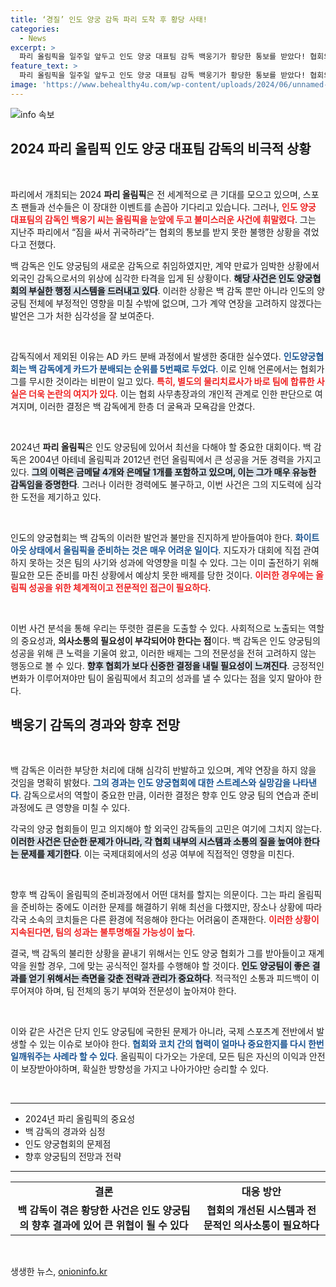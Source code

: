 ```yaml
---
title: ‘경질’ 인도 양궁 감독 파리 도착 후 황당 사태!
categories:
  - News
excerpt: >
  파리 올림픽을 일주일 앞두고 인도 양궁 대표팀 감독 백웅기가 황당한 통보를 받았다! 협회의 경솔한 결정으로 코치 자리에서 제외된 그는 불만을 표하며 계약 연장을 거부할 의사를 밝혔다. 자세한 내용이 궁금하다면 클릭하세요!
feature_text: >
  파리 올림픽을 일주일 앞두고 인도 양궁 대표팀 감독 백웅기가 황당한 통보를 받았다! 협회의 경솔한 결정으로 코치 자리에서 제외된 그는 불만을 표하며 계약 연장을 거부할 의사를 밝혔다. 자세한 내용이 궁금하다면 클릭하세요!
image: 'https://www.behealthy4u.com/wp-content/uploads/2024/06/unnamed-file.png'
---
```


<p><img src="https://www.behealthy4u.com/wp-content/uploads/2024/06/unnamed-file.png" alt="info 속보" /></p>

<h2 data-ke-size="size26">2024 파리 올림픽 인도 양궁 대표팀 감독의 비극적 상황</h2>

<p data-ke-size="size16">&nbsp;</p>

<p>파리에서 개최되는 2024 <b>파리 올림픽</b>은 전 세계적으로 큰 기대를 모으고 있으며, 스포츠 팬들과 선수들은 이 장대한 이벤트를 손꼽아 기다리고 있습니다. 그러나, <b><span style="color: #ee2323;">인도 양궁 대표팀의 감독인 백웅기 씨는 올림픽을 눈앞에 두고 불미스러운 사건에 휘말렸다</span></b>. 그는 지난주 파리에서 “짐을 싸서 귀국하라”는 협회의 통보를 받지 못한 불행한 상황을 겪었다고 전했다. </p>

<p>백 감독은 인도 양궁팀의 새로운 감독으로 취임하였지만, 계약 만료가 임박한 상황에서 외국인 감독으로서의 위상에 심각한 타격을 입게 된 상황이다. <b><span style="background-color: #21538527;">해당 사건은 인도 양궁협회의 부실한 행정 시스템을 드러내고 있다</span></b>. 이러한 상황은 백 감독 뿐만 아니라 인도의 양궁팀 전체에 부정적인 영향을 미칠 수밖에 없으며, 그가 계약 연장을 고려하지 않겠다는 발언은 그가 처한 심각성을 잘 보여준다.</p>

<p data-ke-size="size16">&nbsp;</p>

<p>감독직에서 제외된 이유는 AD 카드 분배 과정에서 발생한 중대한 실수였다. <b><span style="color: #1a5490;">인도양궁협회는 백 감독에게 카드가 분배되는 순위를 5번째로 두었다</span></b>. 이로 인해 언론에서는 협회가 그를 무시한 것이라는 비판이 일고 있다. <b><span style="color: #ee2323;">특히, 별도의 물리치료사가 바로 팀에 합류한 사실은 더욱 논란의 여지가 있다</span></b>. 이는 협회 사무총장과의 개인적 관계로 인한 판단으로 여겨지며, 이러한 결정은 백 감독에게 한층 더 굴욕과 모욕감을 안겼다.</p>

<p data-ke-size="size16">&nbsp;</p>

<p>2024년 <b>파리 올림픽</b>은 인도 양궁팀에 있어서 최선을 다해야 할 중요한 대회이다. 백 감독은 2004년 아테네 올림픽과 2012년 런던 올림픽에서 큰 성공을 거둔 경력을 가지고 있다. <b><span style="background-color: #21538527;">그의 이력은 금메달 4개와 은메달 1개를 포함하고 있으며, 이는 그가 매우 유능한 감독임을 증명한다</span></b>. 그러나 이러한 경력에도 불구하고, 이번 사건은 그의 지도력에 심각한 도전을 제기하고 있다. </p>

<p data-ke-size="size16">&nbsp;</p>

<p>인도의 양궁협회는 백 감독의 이러한 발언과 불만을 진지하게 받아들여야 한다. <b><span style="color: #1a5490;">화이트 아웃 상태에서 올림픽을 준비하는 것은 매우 어려운 일이다</span></b>. 지도자가 대회에 직접 관여하지 못하는 것은 팀의 사기와 성과에 악영향을 미칠 수 있다. 그는 이미 출전하기 위해 필요한 모든 준비를 마친 상황에서 예상치 못한 배제를 당한 것이다. <b><span style="color: #ee2323;">이러한 경우에는 올림픽 성공을 위한 체계적이고 전문적인 접근이 필요하다</span></b>.</p>

<p data-ke-size="size16">&nbsp;</p>

<p>이번 사건 분석을 통해 우리는 뚜렷한 결론을 도출할 수 있다. 사회적으로 노출되는 역할의 중요성과, <b>의사소통의 필요성이 부각되어야 한다는 점</b>이다. 백 감독은 인도 양궁팀의 성공을 위해 큰 노력을 기울여 왔고, 이러한 배제는 그의 전문성을 전혀 고려하지 않는 행동으로 볼 수 있다. <b><span style="background-color: #21538527;">향후 협회가 보다 신중한 결정을 내릴 필요성이 느껴진다</span></b>. 긍정적인 변화가 이루어져야만 팀이 올림픽에서 최고의 성과를 낼 수 있다는 점을 잊지 말아야 한다.</p>

<h2 data-ke-size="size26">백웅기 감독의 경과와 향후 전망</h2>

<p data-ke-size="size16">&nbsp;</p>

<p>백 감독은 이러한 부당한 처리에 대해 심각히 반발하고 있으며, 계약 연장을 하지 않을 것임을 명확히 밝혔다. <b><span style="color: #1a5490;">그의 경과는 인도 양궁협회에 대한 스트레스와 실망감을 나타낸다</span></b>. 감독으로서의 역할이 중요한 만큼, 이러한 결정은 향후 인도 양궁 팀의 연습과 준비과정에도 큰 영향을 미칠 수 있다. </p>

<p>각국의 양궁 협회들이 믿고 의지해야 할 외국인 감독들의 고민은 여기에 그치지 않는다. <b><span style="background-color: #21538527;">이러한 사건은 단순한 문제가 아니라, 각 협회 내부의 시스템과 소통의 질을 높여야 한다는 문제를 제기한다</span></b>. 이는 국제대회에서의 성공 여부에 직접적인 영향을 미친다. </p>

<p data-ke-size="size16">&nbsp;</p>

<p>향후 백 감독이 올림픽의 준비과정에서 어떤 대처를 할지는 의문이다. 그는 파리 올림픽을 준비하는 중에도 이러한 문제를 해결하기 위해 최선을 다했지만, 장소나 상황에 따라 각국 소속의 코치들은 다른 환경에 적응해야 한다는 어려움이 존재한다. <b><span style="color: #ee2323;">이러한 상황이 지속된다면, 팀의 성과는 불투명해질 가능성이 높다</span></b>. </p>

<p>결국, 백 감독의 불리한 상황을 끝내기 위해서는 인도 양궁 협회가 그를 받아들이고 재계약을 원할 경우, 그에 맞는 공식적인 절차를 수행해야 할 것이다. <b><span style="background-color: #21538527;">인도 양궁팀이 좋은 결과를 얻기 위해서는 측면을 갖춘 전략과 관리가 중요하다</span></b>. 적극적인 소통과 피드백이 이루어져야 하며, 팀 전체의 동기 부여와 전문성이 높아져야 한다.</p>

<p data-ke-size="size16">&nbsp;</p>

<p>이와 같은 사건은 단지 인도 양궁팀에 국한된 문제가 아니라, 국제 스포츠계 전반에서 발생할 수 있는 이슈로 보아야 한다. <b><span style="color: #1a5490;">협회와 코치 간의 협력이 얼마나 중요한지를 다시 한번 일깨워주는 사례라 할 수 있다</span></b>. 올림픽이 다가오는 가운데, 모든 팀은 자신의 이익과 안전이 보장받아야하며, 확실한 방향성을 가지고 나아가야만 승리할 수 있다. </p>

<p><br></p>

<hr>

<ul>
<li>2024년 파리 올림픽의 중요성</li>
<li>백 감독의 경과와 심정</li>
<li>인도 양궁협회의 문제점</li>
<li>향후 양궁팀의 전망과 전략</li>
</ul>

<hr>

<table style="width: 100%;">
<tr>
<td style="text-align: center; height: 17px;"><b>결론</b></td>
<td style="text-align: center; height: 17px;"><b>대응 방안</b></td>
</tr>
<tr>
<td style="text-align: center; height: 17px;"><b>백 감독이 겪은 황당한 사건은 인도 양궁팀의 향후 결과에 있어 큰 위협이 될 수 있다</b></td>
<td style="text-align: center; height: 17px;"><b>협회의 개선된 시스템과 전문적인 의사소통이 필요하다</b></td>
</tr>
</table>

<p data-ke-size="size16">&nbsp;</p>
생생한 뉴스, <a href="https://onioninfo.kr" rel="dofollow">onioninfo.kr</a>


